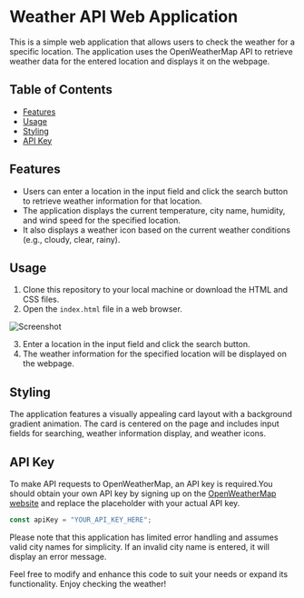 # Weather API Web Application

This is a simple web application that allows users to check the weather for a specific location. The application uses the OpenWeatherMap API to retrieve weather data for the entered location and displays it on the webpage.

## Table of Contents
- [Features](#features)
- [Usage](#usage)
- [Styling](#styling)
- [API Key](#api-key)

## Features
- Users can enter a location in the input field and click the search button to retrieve weather information for that location.
- The application displays the current temperature, city name, humidity, and wind speed for the specified location.
- It also displays a weather icon based on the current weather conditions (e.g., cloudy, clear, rainy).

## Usage
1. Clone this repository to your local machine or download the HTML and CSS files.
2. Open the `index.html` file in a web browser.

![Screenshot](screenshot.png)

3. Enter a location in the input field and click the search button.
4. The weather information for the specified location will be displayed on the webpage.

## Styling
The application features a visually appealing card layout with a background gradient animation. The card is centered on the page and includes input fields for searching, weather information display, and weather icons.

## API Key
To make API requests to OpenWeatherMap, an API key is required.You should obtain your own API key by signing up on the [OpenWeatherMap website](https://openweathermap.org/api) and replace the placeholder with your actual API key.

```javascript
const apiKey = "YOUR_API_KEY_HERE";
```

Please note that this application has limited error handling and assumes valid city names for simplicity. If an invalid city name is entered, it will display an error message.

Feel free to modify and enhance this code to suit your needs or expand its functionality. Enjoy checking the weather!
